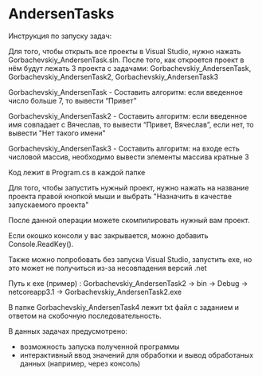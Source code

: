 # AndersenTasks
 
Инструкция по запуску задач:

Для того, чтобы открыть все проекты в Visual Studio, нужно нажать Gorbachevskiy_AndersenTask.sln.
После того, как откроется проект в нём будут лежать 3 проекта с задачами: Gorbachevskiy_AndersenTask, Gorbachevskiy_AndersenTask2, Gorbachevskiy_AndersenTask3

Gorbachevskiy_AndersenTask - Составить алгоритм: если введенное число больше 7, то вывести “Привет”

Gorbachevskiy_AndersenTask2 - Составить алгоритм: если введенное имя совпадает с Вячеслав, то вывести “Привет, Вячеслав”, если нет, то вывести "Нет такого имени"

Gorbachevskiy_AndersenTask3 - Составить алгоритм: на входе есть числовой массив, необходимо вывести элементы массива кратные 3

Код лежит в Program.cs в каждой папке

Для того, чтобы запустить нужный проект, нужно нажать на название проекта правой кнопкой мыши и выбрать "Назначить в качестве запускаемого проекта"

После данной операции можете скомпилировать нужный вам проект.

Если окошко консоли у вас закрывается, можно добавить Console.ReadKey().

Также можно попробовать без запуска Visual Studio, запустить exe, но это может не получиться из-за несовпадения версий .net 

Путь к exe (пример) : Gorbachevskiy_AndersenTask2 -> bin -> Debug -> netcoreapp3.1 -> Gorbachevskiy_AndersenTask2.exe

В папке Gorbachevskiy_AndersenTask4 лежит txt файл с заданием и ответом на скобочную последовательность.

В данных задачах предусмотрено:

+ возможность запуска полученной программы
+ интерактивный ввод значений для обработки и вывод обработаных данных
(например, через консоль)
